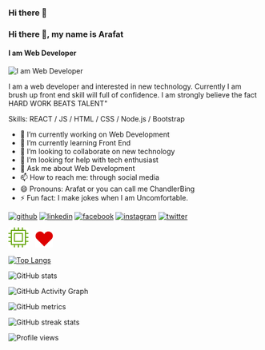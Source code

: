 ### Hi there 👋

<!--
**arafatmollah/arafatmollah** is a ✨ _special_ ✨ repository because its `README.md` (this file) appears on your GitHub profile.

Here are some ideas to get you started:

- 🔭 I’m currently working on ...
- 🌱 I’m currently learning ...
- 👯 I’m looking to collaborate on ...
- 🤔 I’m looking for help with ...
- 💬 Ask me about ...
- 📫 How to reach me: ...
- 😄 Pronouns: ...
- ⚡ Fun fact: ...
-->
### Hi there 👋, my name is Arafat
#### I am Web Developer
![I am Web Developer](https://www.rlogical.com/wp-content/uploads/2019/07/frontend-dev.png)

I am a web developer and interested in new technology. Currently I am brush up front end skill will full of confidence. I am strongly believe the fact HARD WORK BEATS TALENT"

Skills: REACT / JS / HTML / CSS / Node.js / Bootstrap

- 🔭 I’m currently working on Web Development 
- 🌱 I’m currently learning Front End 
- 👯 I’m looking to collaborate on new technology 
- 🤔 I’m looking for help with tech enthusiast 
- 💬 Ask me about Web Development 
- 📫 How to reach me: through social media 
- 😄 Pronouns: Arafat or you can call me ChandlerBing 
- ⚡ Fun fact: I make jokes when I am Uncomfortable. 


[<img src='https://cdn.jsdelivr.net/npm/simple-icons@3.0.1/icons/github.svg' alt='github' height='40'>](https://github.com/arafatmollah)  [<img src='https://cdn.jsdelivr.net/npm/simple-icons@3.0.1/icons/linkedin.svg' alt='linkedin' height='40'>](https://www.linkedin.com/in/arafatmshuvo/)  [<img src='https://cdn.jsdelivr.net/npm/simple-icons@3.0.1/icons/facebook.svg' alt='facebook' height='40'>](https://www.facebook.com/shuvo.arafat.37)  [<img src='https://cdn.jsdelivr.net/npm/simple-icons@3.0.1/icons/instagram.svg' alt='instagram' height='40'>](https://www.instagram.com/arafatmshuvo/)  [<img src='https://cdn.jsdelivr.net/npm/simple-icons@3.0.1/icons/twitter.svg' alt='twitter' height='40'>](https://twitter.com/arafatmshuvo)  

<a href='https://docs.github.com/en/developers'><img src='https://raw.githubusercontent.com/acervenky/animated-github-badges/master/assets/devbadge.gif' width='40' height='40'></a> <a href='https://docs.github.com/en/github/supporting-the-open-source-community-with-github-sponsors'><img src='https://raw.githubusercontent.com/acervenky/animated-github-badges/master/assets/sponsorbadge.gif' width='35' height='35'></a> 

[![Top Langs](https://github-readme-stats.vercel.app/api/top-langs/?username=arafatmollah)](https://github.com/anuraghazra/github-readme-stats)

![GitHub stats](https://github-readme-stats.vercel.app/api?username=arafatmollah&show_icons=true&count_private=true)  

![GitHub Activity Graph](https://activity-graph.herokuapp.com/graph?username=arafatmollah)  

![GitHub metrics](https://metrics.lecoq.io/arafatmollah)  

![GitHub streak stats](https://github-readme-streak-stats.herokuapp.com/?user=arafatmollah)  

![Profile views](https://gpvc.arturio.dev/arafatmollah)  
